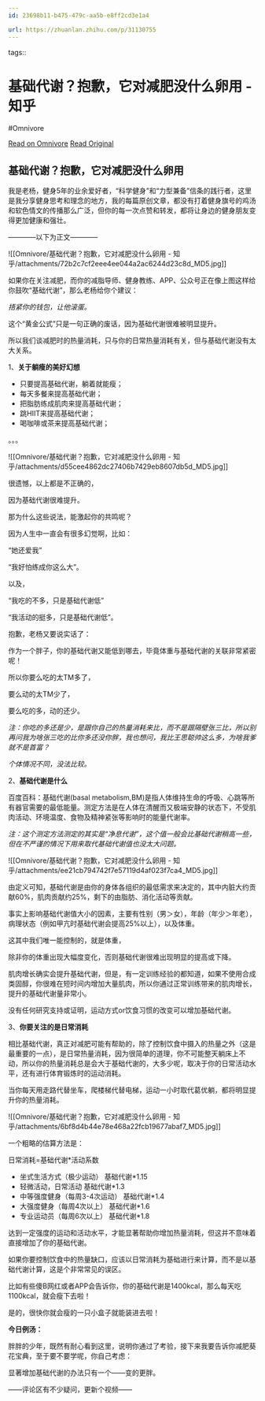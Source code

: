```yaml
---
id: 23698b11-b475-479c-aa5b-e8ff2cd3e1a4

url: https://zhuanlan.zhihu.com/p/31130755
---
```



tags:: 

# 基础代谢？抱歉，它对减肥没什么卵用 - 知乎
#Omnivore

[Read on Omnivore](https://omnivore.app/me/-1907cc968bf)
[Read Original](https://zhuanlan.zhihu.com/p/31130755)

## 基础代谢？抱歉，它对减肥没什么卵用

我是老杨，健身5年的业余爱好者，“科学健身”和“力型兼备”信条的践行者，这里是我分享健身思考和理念的地方，我的每篇原创文章，都没有打着健身旗号的鸡汤和软色情文的传播那么广泛，但你的每一次点赞和转发，都将让身边的健身朋友变得更加健康和强壮。

————以下为正文————

![[Omnivore/基础代谢？抱歉，它对减肥没什么卵用 - 知乎/attachments/72b2c7cf2eee4ee044a2ac6244d23c8d_MD5.jpg]]

如果你在关注减肥，而你的减脂导师、健身教练、APP、公众号正在像上图这样给你鼓吹“基础代谢”，那么老杨给你个建议：

_捂紧你的钱包，让他滚蛋。_

这个“黄金公式”只是一句正确的废话，因为基础代谢很难被明显提升。

所以我们谈减肥时的热量消耗，只与你的日常热量消耗有关，但与基础代谢没有太大关系。

1、**关于躺瘦的美好幻想**

* 只要提高基础代谢，躺着就能瘦；
* 每天多餐来提高基础代谢；
* 把脂肪练成肌肉来提高基础代谢；
* 跳HIIT来提高基础代谢；
* 喝咖啡或茶来提高基础代谢；

。。。

![[Omnivore/基础代谢？抱歉，它对减肥没什么卵用 - 知乎/attachments/d55cee4862dc27406b7429eb8607db5d_MD5.jpg]]

很遗憾，以上都是不正确的，

因为基础代谢很难提升。

那为什么这些说法，能激起你的共鸣呢？

因为人生中一直会有很多幻觉啊，比如：

“她还爱我”

“我好怕练成你这么大”。

以及，

“我吃的不多，只是基础代谢低”

“我活动的挺多，只是基础代谢低”。

抱歉，老杨又要说实话了：

作为一个胖子，你的基础代谢又能低到哪去，毕竟体重与基础代谢的关联非常紧密呢！ 

所以你要么吃的太TM多了，

要么动的太TM少了，

要么吃的多，动的还少。

_注：你吃的多还是少，是跟你自己的热量消耗来比，而不是跟隔壁张三比，所以别再问我为啥张三吃的比你多还没你胖，我也想问，我比王思聪帅这么多，为啥我爹就不是首富？_

_个体情况不同，没法比较。_

2、**基础代谢是什么**

百度百科：基础代谢(basal metabolism,BM)是指人体维持生命的呼吸、心跳等所有器官需要的最低能量。测定方法是在人体在清醒而又极端安静的状态下，不受肌肉活动、环境温度、食物及精神紧张等影响时的能量代谢率。

_注：这个测定方法测定的其实是“净息代谢”，这个值一般会比基础代谢稍高一些，但在不严谨的情况下用来取代基础代谢值也没太大问题。_

![[Omnivore/基础代谢？抱歉，它对减肥没什么卵用 - 知乎/attachments/ee21cb794742f7e57119d4af023f7ca4_MD5.jpg]]

由定义可知，基础代谢是由你的身体各组织的最低需求来决定的，其中内脏大约贡献60%，肌肉贡献约25%，剩下的由脂肪、消化活动等贡献。  

事实上影响基础代谢值大小的因素，主要有性别（男＞女），年龄（年少＞年老），病理状态（例如甲亢时基础代谢会提高25%以上），以及体重。  

这其中我们唯一能控制的，就是体重，

除非你的体重出现大幅度变化，否则基础代谢很难出现明显的提高或下降。

肌肉增长确实会提升基础代谢，但是，有一定训练经验的都知道，如果不使用合成类固醇，你很难在短时间内增加大量肌肉，所以你通过正常训练带来的肌肉增长，提升的基础代谢量非常小。

没有任何研究支持或证明，运动方式or饮食习惯的改变可以增加基础代谢。

3、**你要关注的是日常消耗**

相比基础代谢，真正对减肥可能有帮助的，除了控制饮食中摄入的热量之外（这是最重要的一点），是日常热量消耗，因为很简单的道理，你不可能整天躺床上不动，所以你的热量消耗总是会大于基础代谢的，大多少呢，取决于你的日常活动水平，还有进行体育锻炼时的运动消耗。

当你每天用走路代替坐车，爬楼梯代替电梯，运动一小时取代葛优躺，都将明显提升你的热量消耗。

![[Omnivore/基础代谢？抱歉，它对减肥没什么卵用 - 知乎/attachments/6bf8d4b44e78e468a22fcb19677abaf7_MD5.jpg]]

一个粗略的估算方法是：

日常消耗=基础代谢\*活动系数

* 坐式生活方式（极少运动） 基础代谢\*1.15
* 轻微活动，日常活动 基础代谢\*1.3
* 中等强度健身（每周3-4次运动） 基础代谢\*1.4
* 大强度健身（每周4次以上） 基础代谢\*1.6
* 专业运动员（每周6次以上） 基础代谢\*1.8

达到一定强度的运动和活动水平，才能显著帮助你增加热量消耗，但这并不意味着直接增加了你的基础代谢。

如果你要控制饮食中的热量缺口，应该以日常消耗为基础进行来计算，而不是以基础代谢计算，这是个非常常见的误区。

比如有些傻B网红或者APP会告诉你，你的基础代谢是1400kcal，那么每天吃1100kcal，就会瘦下去啦！

是的，很快你就会瘦的一只小盒子就能装进去啦！

**今日例汤：**

胖胖的少年，既然有耐心看到这里，说明你通过了考验，接下来我要告诉你减肥葵花宝典，至于要不要学呢，你自己考虑：

显著增加基础代谢的办法只有一个——变的更胖。

——评论区有不少疑问，更新个视频——

